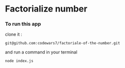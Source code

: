 # Factorialize number

### To run this app
clone it :
```
git@github.com:codewars7/factoriale-of-the-number.git
```

and run a command in your terminal
```
node index.js
```
